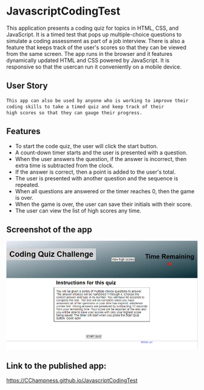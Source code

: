 # JavascriptCodingTest
This application presents a coding quiz for topics in HTML, CSS, and JavaScript.
It is a timed test that pops up multiple-choice questions to simulate a coding
assessment as part of a job interview.  There is also a feature that keeps track
of the user's scores so that they can be viewed from the same screen.  The app
runs in the browser and it features dynamically updated HTML and CSS powered by
JavaScript.  It is responsive so that the usercan run it conveniently on a mobile device.


## User Story

```
This app can also be used by anyone who is working to improve their coding skills to take a timed quiz and keep track of their
high scores so that they can gauge their progress.
```

## Features
* To start the code quiz, the user will click the start button.
* A count-down timer starts and the user is presented with a question.
* When the user answers the question, if the answer is incorrect, then extra time is subtracted from the clock.
* If the answer is correct, then a point is added to the user's total.
* The user is presented with another question and the sequence is repeated.
* When all questions are answered or the timer reaches 0, then the game is over.
* When the game is over, the user can save their initials with their score.
* The user can view the list of high scores any time.


## Screenshot of the app

![demo](./Screenshot.gif)

## Link to the published app:
https://CChampness.github.io/JavascriptCodingTest

